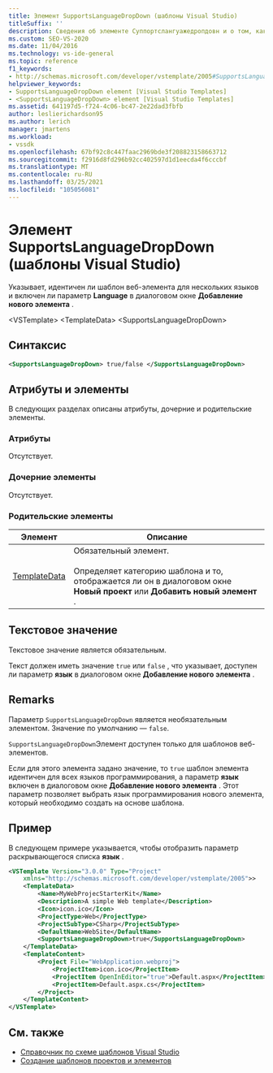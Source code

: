 ```yaml
---
title: Элемент SupportsLanguageDropDown (шаблоны Visual Studio)
titleSuffix: ''
description: Сведения об элементе Суппортслангуажедропдовн и о том, как он указывает, идентичен ли шаблон веб-элемента для нескольких языков и включен ли параметр Language.
ms.custom: SEO-VS-2020
ms.date: 11/04/2016
ms.technology: vs-ide-general
ms.topic: reference
f1_keywords:
- http://schemas.microsoft.com/developer/vstemplate/2005#SupportsLanguageDropDown
helpviewer_keywords:
- SupportsLanguageDropDown element [Visual Studio Templates]
- <SupportsLanguageDropDown> element [Visual Studio Templates]
ms.assetid: 641197d5-f724-4c06-bc47-2e22dad3fbfb
author: leslierichardson95
ms.author: lerich
manager: jmartens
ms.workload:
- vssdk
ms.openlocfilehash: 67bf92c8c447faac2969bde3f208823158663712
ms.sourcegitcommit: f2916d8fd296b92cc402597d1d1eecda4f6cccbf
ms.translationtype: MT
ms.contentlocale: ru-RU
ms.lasthandoff: 03/25/2021
ms.locfileid: "105056081"
---
```

# <a name="supportslanguagedropdown-element-visual-studio-templates"></a>Элемент SupportsLanguageDropDown (шаблоны Visual Studio)

Указывает, идентичен ли шаблон веб-элемента для нескольких языков и включен ли параметр **Language** в диалоговом окне **Добавление нового элемента** .

 \<VSTemplate> \<TemplateData>
 \<SupportsLanguageDropDown>

## <a name="syntax"></a>Синтаксис

```xml
<SupportsLanguageDropDown> true/false </SupportsLanguageDropDown>
```

## <a name="attributes-and-elements"></a>Атрибуты и элементы

 В следующих разделах описаны атрибуты, дочерние и родительские элементы.

### <a name="attributes"></a>Атрибуты

 Отсутствует.

### <a name="child-elements"></a>Дочерние элементы

 Отсутствует.

### <a name="parent-elements"></a>Родительские элементы

|Элемент|Описание|
|-------------|-----------------|
|[TemplateData](../extensibility/templatedata-element-visual-studio-templates.md)|Обязательный элемент.<br /><br /> Определяет категорию шаблона и то, отображается ли он в диалоговом окне **Новый проект** или **Добавить новый элемент** .|

## <a name="text-value"></a>Текстовое значение

 Текстовое значение является обязательным.

 Текст должен иметь значение `true` или `false` , что указывает, доступен ли параметр **язык** в диалоговом окне **Добавление нового элемента** .

## <a name="remarks"></a>Remarks

 Параметр `SupportsLanguageDropDown` является необязательным элементом. Значение по умолчанию — `false`.

 `SupportsLanguageDropDown`Элемент доступен только для шаблонов веб-элементов.

 Если для этого элемента задано значение, то `true` шаблон элемента идентичен для всех языков программирования, а параметр **язык** включен в диалоговом окне **Добавление нового элемента** . Этот параметр позволяет выбрать язык программирования нового элемента, который необходимо создать на основе шаблона.

## <a name="example"></a>Пример

 В следующем примере указывается, чтобы отобразить параметр раскрывающегося списка **язык** .

```xml
<VSTemplate Version="3.0.0" Type="Project"
    xmlns="http://schemas.microsoft.com/developer/vstemplate/2005">>
    <TemplateData>
        <Name>MyWebProjecStarterKit</Name>
        <Description>A simple Web template</Description>
        <Icon>icon.ico</Icon>
        <ProjectType>Web</ProjectType>
        <ProjectSubType>CSharp</ProjectSubType>
        <DefaultName>WebSite</DefaultName>
        <SupportsLanguageDropDown>true</SupportsLanguageDropDown>
    </TemplateData>
    <TemplateContent>
        <Project File="WebApplication.webproj">
            <ProjectItem>icon.ico</ProjectItem>
            <ProjectItem OpenInEditor="true">Default.aspx</ProjectItem>
            <ProjectItem>Default.aspx.cs</ProjectItem>
        </Project>
    </TemplateContent>
</VSTemplate>
```

## <a name="see-also"></a>См. также

- [Справочник по схеме шаблонов Visual Studio](../extensibility/visual-studio-template-schema-reference.md)
- [Создание шаблонов проектов и элементов](../ide/creating-project-and-item-templates.md)
